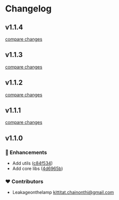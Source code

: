 # Changelog


## v1.1.4

[compare changes](https://github.com/Leakageonthelamp/nuxt-test-module/compare/v1.1.3...v1.1.4)

## v1.1.3

[compare changes](https://github.com/Leakageonthelamp/nuxt-test-module/compare/v1.1.2...v1.1.3)

## v1.1.2

[compare changes](https://github.com/Leakageonthelamp/nuxt-test-module/compare/v1.1.1...v1.1.2)

## v1.1.1

[compare changes](https://github.com/Leakageonthelamp/nuxt-test-module/compare/v1.1.0...v1.1.1)

## v1.1.0


### 🚀 Enhancements

- Add utils ([c84f534](https://github.com/Leakageonthelamp/nuxt-test-module/commit/c84f534))
- Add core libs ([4d6965b](https://github.com/Leakageonthelamp/nuxt-test-module/commit/4d6965b))

### ❤️ Contributors

- Leakageonthelamp <kittitat.chainonthi@gmail.com>

